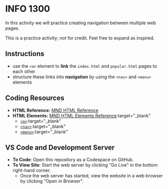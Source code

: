 # INFO 1300

In this activity we will practice creating navigation between multiple web pages.

This is a practice activity; not for credit. Feel free to expand as inspired.

## Instructions 

- use the `<a>` element to **link** the `index.html` and `popular.html` pages to each other
- structure these links into **navigation** by using the `<nav>` and `<menu>` elements

## Coding Resources

- **HTML Reference:** [MND HTML Reference](https://developer.mozilla.org/en-US/docs/Web/HTML)
- **HTML Elements:** [MND HTML Elements Reference](https://developer.mozilla.org/en-US/docs/Web/HTML/Element):target="_blank"
  - [`<a>`](https://developer.mozilla.org/en-US/docs/Web/HTML/Element/a):target="_blank"
  - [`<nav>`](https://developer.mozilla.org/en-US/docs/Web/HTML/Element/nav):target="_blank"
  - [`<menu>`](https://developer.mozilla.org/en-US/docs/Web/HTML/Element/menu):target="_blank"
  
## VS Code and Development Server

- **To Code**: Open this repository as a Codespace on GitHub.
- **To View Site**: Start the web server by clicking "Go Live" in the bottom right-hand corner.
  - Once the web server has started, view the website in a web browser by clicking "Open in Browser".
